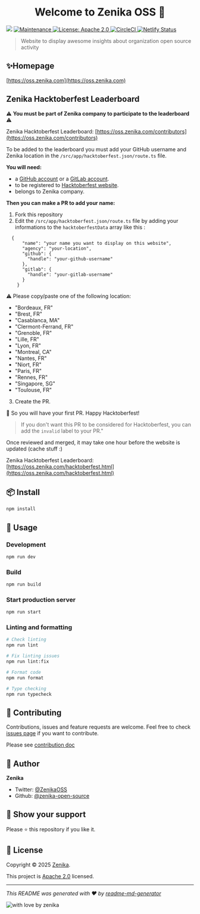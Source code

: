 <h1 align="center">Welcome to Zenika OSS 👋</h1>
<p>
  <img src="https://img.shields.io/badge/version-2.0.0-blue.svg?cacheSeconds=2592000" />
  <a href="https://github.com/zenika-open-source/insights-website/graphs/commit-activity">
    <img alt="Maintenance" src="https://img.shields.io/badge/Maintained%3F-yes-green.svg" target="_blank" />
  </a>
  <a href="https://github.com/zenika-open-source/insights-website/blob/master/LICENSE">
    <img alt="License: Apache 2.0" src="https://img.shields.io/badge/License-Apache 2.0-yellow.svg" target="_blank" />
  </a>
  <a href="https://circleci.com/gh/zenika-open-source/oss.zenika.com/tree/main">
    <img alt="CircleCI" src="https://circleci.com/gh/zenika-open-source/oss.zenika.com/tree/main.svg?style=svg" target="_blank" />
  </a>
  <a href="https://app.netlify.com/sites/zenika-open-source-insights/deploys">
    <img alt="Netlify Status" src="https://api.netlify.com/api/v1/badges/44effe10-3635-426d-899d-984201fa828a/deploy-status" target="_blank" />
  </a>
</p>

> Website to display awesome insights about organization open source activity

## ✨Homepage

[https://oss.zenika.com](https://oss.zenika.com)

## Zenika Hacktoberfest Leaderboard

⚠️ **You must be part of Zenika company to participate to the leaderboard** ⚠️

Zenika Hacktoberfest Leaderboard: [https://oss.zenika.com/contributors](https://oss.zenika.com/contributors)

To be added to the leaderboard you must add your GitHub username and Zenika location in the `/src/app/hacktoberfest.json/route.ts` file.

**You will need:**

- a [GitHub account](https://github.com) or a [GitLab account](https://gitlab.com/).
- to be registered to [Hacktoberfest website](https://hacktoberfest.digitalocean.com/).
- belongs to Zenika company.

**Then you can make a PR to add your name:**

1. Fork this repository
2. Edit the `/src/app/hacktoberfest.json/route.ts` file by adding your informations to the `hacktoberfestData` array like this :

```
  {
      "name": "your name you want to display on this website",
      "agency": "your-location",
      "github": {
        "handle": "your-github-username"
      },
      "gitlab": {
        "handle": "your-gitlab-username"
      }
    }
```

⚠️ Please copy/paste one of the following location:

- "Bordeaux, FR"
- "Brest, FR"
- "Casablanca, MA"
- "Clermont-Ferrand, FR"
- "Grenoble, FR"
- "Lille, FR"
- "Lyon, FR"
- "Montreal, CA"
- "Nantes, FR"
- "Niort, FR"
- "Paris, FR"
- "Rennes, FR"
- "Singapore, SG"
- "Toulouse, FR"

3. Create the PR.

🎉 So you will have your first PR. Happy Hacktoberfest!

> If you don't want this PR to be considered for Hacktoberfest, you can add the `invalid` label to your PR."

Once reviewed and merged, it may take one hour before the website is updated (cache stuff :)

Zenika Hacktoberfest Leaderboard: [https://oss.zenika.com/hacktoberfest.html](https://oss.zenika.com/hacktoberfest.html)

## 📦 Install

```sh
npm install
```

## 🚀 Usage

### Development

```sh
npm run dev
```

### Build

```sh
npm run build
```

### Start production server

```sh
npm run start
```

### Linting and formatting

```sh
# Check linting
npm run lint

# Fix linting issues
npm run lint:fix

# Format code
npm run format

# Type checking
npm run typecheck
```

## 🤝 Contributing

Contributions, issues and feature requests are welcome. Feel free to check [issues page](https://github.com/zenika-open-source/insights-website/issues) if you want to contribute.

Please see [contribution doc](./docs/CONTRIBUTING.md)

## 👤 Author

**Zenika**

- Twitter: [@ZenikaOSS](https://twitter.com/ZenikaOSS)
- Github: [@zenika-open-source](https://github.com/zenika-open-source)

## 🙏 Show your support

Please ⭐️ this repository if you like it.

## 📝 License

Copyright © 2025 [Zenika](https://github.com/zenika-open-source).

This project is [Apache 2.0](https://github.com/zenika-open-source/insights-website/blob/master/LICENSE) licensed.

---

_This README was generated with ❤️ by [readme-md-generator](https://github.com/kefranabg/readme-md-generator)_

![with love by zenika](https://img.shields.io/badge/With%20%E2%9D%A4%EF%B8%8F%20by-Zenika-b51432.svg?link=https://oss.zenika.com)
